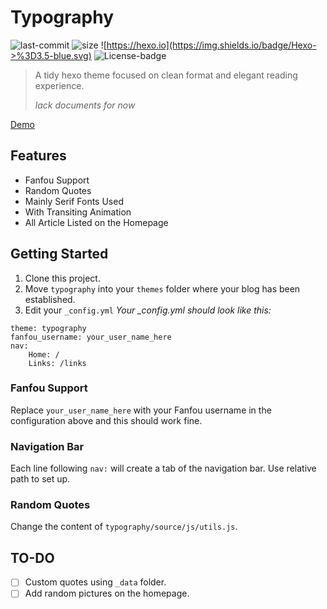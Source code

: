 # Typography
![last-commit](https://img.shields.io/github/last-commit/rapiz1/typography.svg)
![size](https://img.shields.io/github/repo-size/rapiz1/typography.svg)
![https://hexo.io](https://img.shields.io/badge/Hexo->%3D3.5-blue.svg)
![License-badge](https://img.shields.io/github/license/Rapiz1/typography.svg)

> A tidy hexo theme focused on clean format and elegant reading experience.
>
> *lack documents for now*

[Demo](http://rapiz.me)

## Features
* Fanfou Support
* Random Quotes
* Mainly Serif Fonts Used
* With Transiting Animation
* All Article Listed on the Homepage

## Getting Started
1. Clone this project.
2. Move `typography` into your `themes` folder where your blog has been established.
3. Edit your `_config.yml`
*Your _config.yml should look like this:*
```
theme: typography
fanfou_username: your_user_name_here
nav:
	Home: /
	Links: /links
```
### Fanfou Support
Replace `your_user_name_here` with your Fanfou username in the configuration above and this should work fine.
### Navigation Bar
Each line following `nav:` will create a tab of the navigation bar. Use relative path to set up.
### Random Quotes
Change the content of `typography/source/js/utils.js`.
## TO-DO
- [ ] Custom quotes using `_data` folder.
- [ ] Add random pictures on the homepage.
